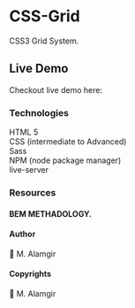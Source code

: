 # CSS-Grid
CSS3 Grid System.
## Live Demo
Checkout live demo here:
### Technologies
HTML 5<br/>
CSS (intermediate to Advanced)<br/>
Sass<br/>
NPM (node package manager)<br/>
live-server<br/>

### Resources

#### BEM METHADOLOGY.
#### Author
:bust_in_silhouette: M. Alamgir

#### Copyrights
:bust_in_silhouette: M. Alamgir
